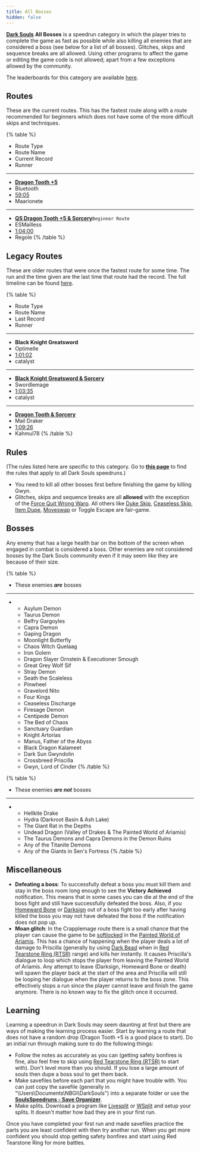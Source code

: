 ```yaml
---
title: All Bosses
hidden: false
---
```

[**Dark Souls**](/darksouls)  **All Bosses** is a speedrun category in which the player tries to complete the game as fast as possible while also killing all enemies that are considered a boss (see below for a list of all bosses). Glitches, skips and sequence breaks are all allowed. Using other programs to affect the game or editing the game code is not allowed; apart from a few exceptions allowed by the community.

The leaderboards for this category are available [here](https://www.speedrun.com/darksouls/all_bosses).

## Routes

These are the current routes. This has the fastest route along with a route recommended for beginners which does not have some of the more difficult skips and techniques.

{% table %}
- Route Type
- Route Name
- Current Record
- Runner
---
- [**Dragon Tooth +5**](/darksouls/bluetooth)
- Bluetooth
- [59:05](youtu.be/sAQkukVs4mk)
- Maarionete
---
- [**QS Dragon Tooth +5 & Sorcery**](/darksouls/esmailless)`Beginner Route`
- ESMailless
- [1:04:00](www.youtube.com/watch?v=zD-wplsOlWE)
- Regole
{% /table %}

## Legacy Routes

These are older routes that were once the fastest route for some time. The run and the time given are the last time that route had the record. The full timeline can be found [here](/darksouls/timelineall-bosses).

{% table %}
- Route Type
- Route Name
- Last Record
- Runner
---
- **Black Knight Greatsword**
- Optimelle
- [1:01:02](https://www.twitch.tv/videos/1422076191)
- catalyst
---
- [**Black Knight Greatsword & Sorcery**](/darksouls/swordlemage)
- Swordlemage
- [1:03:35](https://www.youtube.com/watch?v=TI5_Ak8_iSk)
- catalyst
---
- [**Dragon Tooth & Sorcery**](/darksouls/mail-draker)
- Mail Draker
- [1:09:26](https://www.youtube.com/watch?v=g-EArj8dXN4)
- Kahmul78
{% /table %}

## Rules

(The rules listed here are specific to this category. Go to [**this page**](/darksouls#rules) to find the rules that apply to all Dark Souls speedruns.)

- You need to kill all other bosses first before finishing the game by killing Gwyn.
- Glitches, skips and sequence breaks are all **allowed** with the exception of the [Force Quit Wrong Warp](/darksouls/wrong-warp). All others like [Duke Skip](/darksouls/duke-skip), [Ceaseless Skip](/darksouls/ceaseless-skip), [Item Dupe](/darksouls/item-dupe), [Moveswap](/darksouls/moveswap) or Toggle Escape are fair-game.

## Bosses

Any enemy that has a large health bar on the bottom of the screen when engaged in combat is considered a boss. Other enemies are not considered bosses by the Dark Souls community even if it may seem like they are because of their size.

{% table %}
- These enemies ***are*** bosses
---
- - Asylum Demon
  - Taurus Demon
  - Belfry Gargoyles
  - Capra Demon
  - Gaping Dragon
  - Moonlight Butterfly
  - Chaos Witch Quelaag
  - Iron Golem
  - Dragon Slayer Ornstein & Executioner Smough
  - Great Grey Wolf Sif
  - Stray Demon
  - Seath the Scaleless
  - Pinwheel
  - Gravelord Nito
  - Four Kings
  - Ceaseless Discharge
  - Firesage Demon
  - Centipede Demon
  - The Bed of Chaos
  - Sanctuary Guardian
  - Knight Artorias
  - Manus, Father of the Abyss
  - Black Dragon Kalameet
  - Dark Sun Gwyndolin
  - Crossbreed Priscilla
  - Gwyn, Lord of Cinder
{% /table %}

{% table %}
- These enemies ***are not*** bosses
---
- - Hellkite Drake
  - Hydra (Darkroot Basin & Ash Lake)
  - The Giant Rat in the Depths
  - Undead Dragon (Valley of Drakes & The Painted World of Ariamis)
  - The Taurus Demons and Capra Demons in the Demon Ruins
  - Any of the Titanite Demons
  - Any of the Giants in Sen's Fortress
{% /table %}

## Miscellaneous

- **Defeating a boss**: To successfully defeat a boss you must kill them and stay in the boss room long enough to see the **Victory Achieved** notification. This means that in some cases you can die at the end of the boss fight and still have successfully defeated the boss. Also, if you [Homeward Bone](//darksouls.wikidot.com/homeward-bone) or [Darksign](//darksouls.wikidot.com/darksign) out of a boss fight too early after having killed the boss you may not have defeated the boss if the notification does not pop up.
- **Moan glitch**: In the Crapplemage route there is a small chance that the player can cause the game to be [softlocked](/softlock) in the [Painted World of Ariamis](//darksouls.wikidot.com/painted-world-of-ariamis). This has a chance of happening when the player deals a lot of damage to Priscilla (generally by using [Dark Bead](//darksouls.wikidot.com/dark-bead) when in [Red Tearstone Ring (RTSR)](//darksouls.wikidot.com/red-tearstone-ring) range) and kills her instantly. It causes Priscilla's dialogue to loop which stops the player from leaving the Painted World of Ariamis. Any attempt to leave (Darksign, Homeward Bone or death) will spawn the player back at the start of the area and Priscilla will still be looping her dialogue when the player returns to the boss zone. This effectively stops a run since the player cannot leave and finish the game anymore. There is no known way to fix the glitch once it occurred.

## Learning

Learning a speedrun in Dark Souls may seem daunting at first but there are ways of making the learning process easier. Start by learning a route that does not have a random drop (Dragon Tooth +5 is a good place to start). Do an initial run through making sure to do the following things:

- Follow the notes as accurately as you can (getting safety bonfires is fine, also feel free to skip using [Red Tearstone Ring (RTSR)](//darksouls.wikidot.com/red-tearstone-ring) to start with). Don't level more than you should. If you lose a large amount of souls then dupe a boss soul to get them back.
- Make savefiles before each part that you might have trouble with. You can just copy the savefile (generally in "\Users<YourName>\Documents\NBGI\DarkSouls<Username>") into a separate folder or use the [**SoulsSpeedruns - Save Organizer**](https://github.com/Kahmul/SoulsSpeedruns-Save-Organizer).
- Make splits. Download a program like [Livesplit](//livesplit.org/) or [WSplit](//www.mediafire.com/download/x6e6g8d0m5daa3q/WSplit+1.5.2.zip) and setup your splits. It doesn't matter how bad they are in your first run.

Once you have completed your first run and made savefiles practice the parts you are least confident with then try another run. When you get more confident you should stop getting safety bonfires and start using Red Tearstone Ring for more battles.
